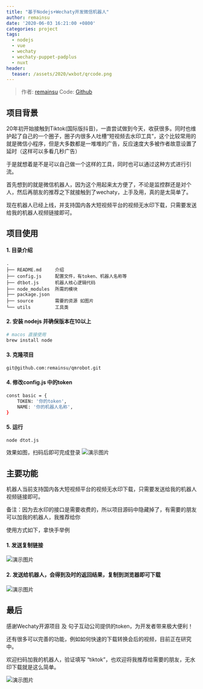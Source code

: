 ```yaml
---
title: "基于Nodejs+Wechaty开发微信机器人"
author: remainsu
date: '2020-06-03 16:21:00 +0800'
categories: project
tags:
  - nodejs
  - vue
  - wechaty
  - wechaty-puppet-padplus
  - nuxt
header:
  teaser: /assets/2020/wxbot/qrcode.png 
---
```


<!-- markdownlint-disable -->
> 作者: [remainsu](https://github.com/remainsu)
> Code: [Github](https://github.com/remainsu/qmrobot)

## 项目背景

20年初开始接触到Tiktok(国际版抖音)，一直尝试做到今天，收获很多。同时也维护起了自己的一个圈子，圈子内很多人吐槽“短视频去水印工具”，这个比较常用的就是微信小程序，但是大多数都是一堆堆的广告，反应速度大多被作者故意设置了延时（这样可以多看几秒广告）

于是就想着是不是可以自己做一个这样的工具，同时也可以通过这种方式进行引流。

首先想到的就是微信机器人，因为这个用起来太方便了，不论是监控群还是对个人，然后再朋友的推荐之下就接触到了wechaty，上手及用，真的是太简单了。

现在机器人已经上线，并支持国内各大短视频平台的视频无水印下载，只需要发送给我的机器人视频链接即可。

## 项目使用

#### 1. 目录介绍

```
.
├── README.md     介绍
├── config.js     配置文件，有token、机器人名称等
├── dtbot.js      机器人核心逻辑代码
├── node_modules  所需的模块
├── package.json  
├── source        需要的资源 如图片
└── utils         工具类
```

#### 2. 安装 nodejs 并确保版本在10以上

```sh
# macos 直接使用
brew install node
```

#### 3. 克隆项目

```sh
git@github.com:remainsu/qmrobot.git 
```

#### 4. 修改config.js 中的token

```sh
const basic = {
    TOKEN: '你的token',
    NAME: '你的机器人名称',
}
```

#### 5. 运行
```sh
node dtot.js
```

效果如图，扫码后即可完成登录
![演示图片](/assets/2020/mqbot/denglu.png)

## 主要功能

机器人当前支持国内各大短视频平台的视频无水印下载，只需要发送给我的机器人视频链接即可。

备注：因为去水印的接口是需要收费的，所以项目源码中隐藏掉了，有需要的朋友可以加我的机器人，我推荐给你

使用方式如下，拿快手举例

#### 1. 发送复制链接

![演示图片](/assets/2020/mqbot/fasong.jpg)

#### 2. 发送给机器人，会得到及时的返回结果，复制到浏览器即可下载

![演示图片](/assets/2020/mqbot/wancheng.jpg)

## 最后

感谢Wechaty开源项目 及 句子互动公司提供的token，为开发者带来极大便利！

还有很多可以完善的功能，例如如何快速的下载转换会后的视频，目前正在研究中。

欢迎扫码加我的机器人，验证填写 “tiktok”，也欢迎将我推荐给需要的朋友，无水印下载就是这么简单。

![演示图片](/assets/2020/mqbot/ewm.jpeg)


